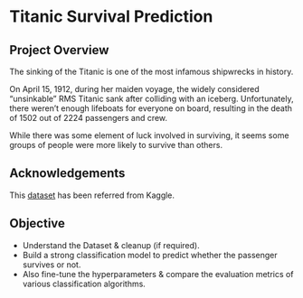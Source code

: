 # Titanic Survival Prediction

## Project Overview
<p>
The sinking of the Titanic is one of the most infamous shipwrecks in history.
</p>
<p>
On April 15, 1912, during her maiden voyage, the widely considered “unsinkable” RMS Titanic sank after colliding with an iceberg. Unfortunately, there weren’t enough lifeboats for everyone on board, resulting in the death of 1502 out of 2224 passengers and crew.
</p>
<p>
While there was some element of luck involved in surviving, it seems some groups of people were more likely to survive than others.
</p>

## Acknowledgements
This [dataset](https://www.kaggle.com/datasets/yasserh/titanic-dataset) has been referred from Kaggle.

## Objective
- Understand the Dataset & cleanup (if required).
- Build a strong classification model to predict whether the passenger survives or not.
- Also fine-tune the hyperparameters & compare the evaluation metrics of various classification algorithms.
